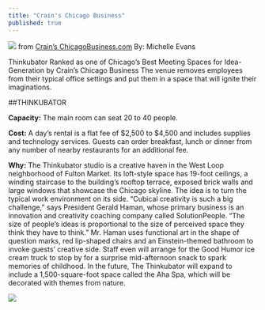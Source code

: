 ```yaml
---
title: "Crain's Chicago Business"
published: true
---
```

![](http://thinkubators.com/images/crains.png)
from [Crain’s ChicagoBusiness.com](http://www.chicagobusiness.com/article/20100925/ISSUE02/100929931/chicagos-best-meeting-spaces-for-idea-generation)
By: Michelle Evans

Thinkubator Ranked as one of Chicago’s Best Meeting Spaces for Idea-Generation by Crain’s Chicago Business
The venue removes employees from their typical office settings and put them in a space that will ignite their imaginations.


##THINKUBATOR

__Capacity:__ The main room can seat 20 to 40 people.

__Cost:__ A day’s rental is a flat fee of $2,500 to $4,500 and includes supplies and technology services. Guests can order breakfast, lunch or dinner from any number of nearby restaurants for an additional fee.

__Why:__ The Thinkubator studio is a creative haven in the West Loop neighborhood of Fulton Market. Its loft-style space has 19-foot ceilings, a winding staircase to the building’s rooftop terrace, exposed brick walls and large windows that showcase the Chicago skyline. The idea is to turn the typical work environment on its side. “Cubical creativity is such a big challenge,” says President Gerald Haman, whose primary business is an innovation and creativity coaching company called SolutionPeople. “The size of people’s ideas is proportional to the size of perceived space they think they have to think.” Mr. Haman uses functional art in the shape of question marks, red lip-shaped chairs and an Einstein-themed bathroom to invoke guests’ creative side. Staff even will arrange for the Good Humor ice cream truck to stop by for a surprise mid-afternoon snack to spark memories of childhood. In the future, The Thinkubator will expand to include a 1,500-square-foot space called the Aha Spa, which will be decorated with themes from nature.

![](http://thinkubators.com/wp-content/uploads/MG_0597-300x300.jpg)
